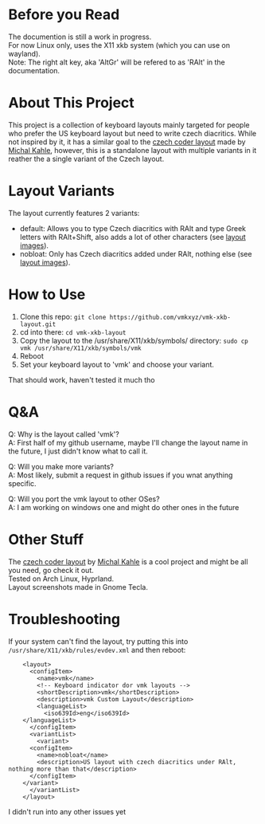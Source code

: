 # Before you Read
The documention is still a work in progress.<br>
For now Linux only, uses the X11 xkb system (which you can use on wayland).<br>
Note: The right alt key, aka 'AltGr' will be refered to as 'RAlt' in the documentation.<br>

# About This Project
This project is a collection of keyboard layouts mainly targeted for people who prefer the US keyboard layout but need to write czech diacritics. While not inspired by it, it has a similar goal to the [czech coder layout](https://github.com/michalkahle/czech-coder-xkb) made by [Michal Kahle](https://github.com/michalkahle), however, this is a standalone layout with multiple variants in it reather the a single variant of the Czech layout.

# Layout Variants
The layout currently features 2 variants:
* default: Allows you to type Czech diacritics with RAlt and type Greek letters with RAlt+Shift, also adds a lot of other characters (see [layout images](readme/vmk_default/)).
* nobloat: Only has Czech diacritics added under RAlt, nothing else (see [layout images](readme/vmk_nobloat)).

# How to Use
1.  Clone this repo: `git clone https://github.com/vmkxyz/vmk-xkb-layout.git`
2.  cd into there: `cd vmk-xkb-layout`
3.  Copy the layout to the /usr/share/X11/xkb/symbols/ directory: `sudo cp vmk /usr/share/X11/xkb/symbols/vmk`
4.  Reboot
5.  Set your keyboard layout to 'vmk' and choose your variant.

That should work, haven't tested it much tho

# Q&A
Q: Why is the layout called 'vmk'?<br>
A: First half of my github username, maybe I'll change the layout name in the future, I just didn't know what to call it.

Q: Will you make more variants?<br>
A: Most likely, submit a request in github issues if you wnat anything specific.

Q: Will you port the vmk layout to other OSes?<br>
A: I am working on windows one and might do other ones in the future

# Other Stuff
The [czech coder layout](https://github.com/michalkahle/czech-coder-xkb) by [Michal Kahle](https://github.com/michalkahle) is a cool project and might be all you need, go check it out.<br>
Tested on Arch Linux, Hyprland.<br>
Layout screenshots made in Gnome Tecla.<br>

# Troubleshooting
If your system can't find the layout, try putting this into `/usr/share/X11/xkb/rules/evdev.xml` and then reboot:
````
    <layout>
      <configItem>
        <name>vmk</name>
        <!-- Keyboard indicator dor vmk layouts -->
        <shortDescription>vmk</shortDescription>
        <description>vmk Custom Layout</description>
        <languageList>
          <iso639Id>eng</iso639Id>
	</languageList>
      </configItem>
      <variantList>
        <variant>
	  <configItem>
	    <name>nobloat</name>
	    <description>US layout with czech diacritics under RAlt, nothing more than that</description>
	  </configItem>
	</variant>
      </variantList>
    </layout>
````
I didn't run into any other issues yet
